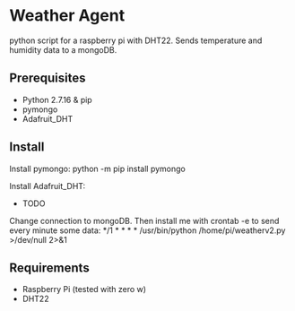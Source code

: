 # Weather Agent 
python script for a raspberry pi with DHT22.
Sends temperature and humidity data to a mongoDB.

## Prerequisites
  * Python 2.7.16 & pip
  * pymongo
  * Adafruit_DHT

## Install

Install pymongo:
python -m pip install pymongo

Install Adafruit_DHT:
  * TODO

Change connection to mongoDB.
Then install me with crontab -e to send every minute some data:
*/1 * * * *  /usr/bin/python /home/pi/weatherv2.py >/dev/null 2>&1

## Requirements
  * Raspberry Pi (tested with zero w)
  * DHT22

